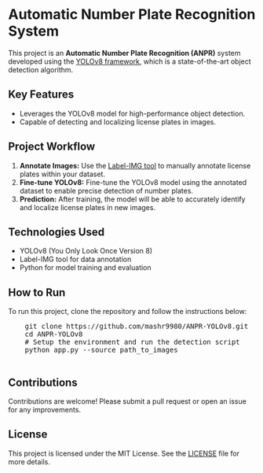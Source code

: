 <!DOCTYPE html>
<html lang="en">
<head>
  <meta charset="UTF-8">
  <meta name="viewport" content="width=device-width, initial-scale=1.0">
</head>
<body>

  <h1>Automatic Number Plate Recognition System</h1>

  <p>
    This project is an <strong>Automatic Number Plate Recognition (ANPR)</strong> system developed using the 
    <a href="https://github.com/ultralytics/ultralytics">YOLOv8 framework</a>, which is a state-of-the-art object detection algorithm.
  </p>

  <h2>Key Features</h2>
  <ul>
    <li>Leverages the YOLOv8 model for high-performance object detection.</li>
    <li>Capable of detecting and localizing license plates in images.</li>
  </ul>

  <h2>Project Workflow</h2>
  <ol>
    <li><strong>Annotate Images:</strong> Use the <a href="https://github.com/tzutalin/labelImg">Label-IMG tool</a> to manually annotate license plates within your dataset.</li>
    <li><strong>Fine-tune YOLOv8:</strong> Fine-tune the YOLOv8 model using the annotated dataset to enable precise detection of number plates.</li>
    <li><strong>Prediction:</strong> After training, the model will be able to accurately identify and localize license plates in new images.</li>
  </ol>

  <h2>Technologies Used</h2>
  <ul>
    <li>YOLOv8 (You Only Look Once Version 8)</li>
    <li>Label-IMG tool for data annotation</li>
    <li>Python for model training and evaluation</li>
  </ul>

  <h2>How to Run</h2>
  <p>
    To run this project, clone the repository and follow the instructions below:
  </p>
  <pre>
    git clone https://github.com/mashr9980/ANPR-YOLOv8.git
    cd ANPR-YOLOv8
    # Setup the environment and run the detection script
    python app.py --source path_to_images
  </pre>

  <h2>Contributions</h2>
  <p>
    Contributions are welcome! Please submit a pull request or open an issue for any improvements.
  </p>

  <h2>License</h2>
  <p>
    This project is licensed under the MIT License. See the <a href="LICENSE">LICENSE</a> file for more details.
  </p>

</body>
</html>
